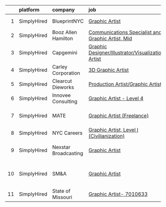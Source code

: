 

|    | platform    | company              | job                                                                                                                                                          | update_time   | location                     |
|---:|:------------|:---------------------|:-------------------------------------------------------------------------------------------------------------------------------------------------------------|:--------------|:-----------------------------|
|  1 | SimplyHired | BlueprintNYC         | [Graphic Artist](https://www.simplyhired.com/job/0zHvYptFpCBYIP1niS6RPYqRr45oZv7JjjBcGeu3rBhlMyIyllgG5Q?q=graphic+artist)                                    | Recently      | New York, NY                 |
|  2 | SimplyHired | Booz Allen Hamilton  | [Communications Specialist and Graphic Artist, Mid](https://www.simplyhired.com/job/2KQTLx39HEgUHK3mSiLQk5fgfK9W-RbLsi2eq-DPGrhWrbawwD7j1w?q=graphic+artist) | Recently      | Orlando, FL                  |
|  3 | SimplyHired | Capgemini            | [Graphic Designer/Illustrator/Visualization Artist](https://www.simplyhired.com/job/AgjjTjP4tsBTAYGmD74fXfOTP7ht_q--agIG7WCg1VmUWITLyVCHwg?q=graphic+artist) | Today         | Chicago, IL                  |
|  4 | SimplyHired | Carley Corporation   | [3D Graphic Artist](https://www.simplyhired.com/job/AurbuQ8mRR-gbhhKFPwBX1r756je_hdnQd1fQSgtCYAwmD7MWu0MGg?q=graphic+artist)                                 | 7d            | Remote                       |
|  5 | SimplyHired | Clearcut Dieworks    | [Production Artist/Graphic Artist](https://www.simplyhired.com/job/5BB4NPtAZRCNug7jBALGAkncDB6uGaufYDbyPEevxC8g6I1v9OjvqQ?q=graphic+artist)                  | Recently      | Jersey, GA                   |
|  6 | SimplyHired | Innovee Consulting   | [Graphic Artist - Level 4](https://www.simplyhired.com/job/K0uJXanPdwwdKvpeFHLsdojfdmuWQnYeKZ8bp4oott46Ht3VfJWbxA?q=graphic+artist)                          | Recently      | Remote                       |
|  7 | SimplyHired | MATE                 | [Graphic Artist (Freelance)](https://www.simplyhired.com/job/0DJnr7H5QPjP6G292Zv43b_Hvi4yNpIFWqN_YMlrhz_btdjNhXFehQ?q=graphic+artist)                        | Recently      | Los Angeles, CA              |
|  8 | SimplyHired | NYC Careers          | [Graphic Artist, Level I (Civilianization)](https://www.simplyhired.com/job/2hfCs5Oh0xDBejgQJtvzH3f3mH70jOKf-6hCD-5gnAJlHOUtP1TEdw?q=graphic+artist)         | 10d           | Queens, NY                   |
|  9 | SimplyHired | Nexstar Broadcasting | [Graphic Artist](https://www.simplyhired.com/job/qlMljC5yp0_Q3iCnwo60TYe9tfs2qOxraRraCUFgPkhO1zb3qQFeAg?q=graphic+artist)                                    | Recently      | Austin, TX +2 locations      |
| 10 | SimplyHired | SM&A                 | [Graphic Artist](https://www.simplyhired.com/job/X-6yu-92g1yBiLN3Evi-1Nit7o-FzwKOdPlVJKOC5VzxWDfhz8HH7g?q=graphic+artist)                                    | Recently      | Los Angeles, CA +4 locations |
| 11 | SimplyHired | State of Missouri    | [Graphic Artist- 7010633](https://www.simplyhired.com/job/8JqPo85EOdxIHVV4j7d2ihJJVBiZjI7-57JkdY6g0g_0hLWsnvvh-g?q=graphic+artist)                           | Today         | Jefferson City, MO           |